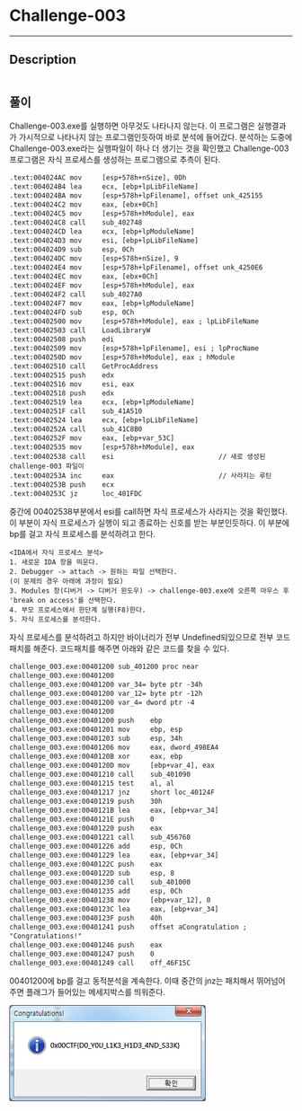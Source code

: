 Challenge-003
======================

-----------------
## Description
```

```

## 풀이

Challenge-003.exe를 실행하면 아무것도 나타나지 않는다. 이 프로그램은 실행결과가 가시적으로 나타나지 않는 프로그램인듯하여 바로 분석에 들어갔다. 분석하는 도중에 Challenge-003.exe라는 실행파일이 하나 더 생기는 것을 확인했고 Challenge-003 프로그램은 자식 프로세스를 생성하는 프로그램으로 추측이 된다. 
```
.text:004024AC mov     [esp+578h+nSize], 0Dh
.text:004024B4 lea     ecx, [ebp+lpLibFileName]
.text:004024BA mov     [esp+578h+lpFilename], offset unk_425155
.text:004024C2 mov     eax, [ebx+0Ch]
.text:004024C5 mov     [esp+578h+hModule], eax
.text:004024C8 call    sub_402748
.text:004024CD lea     ecx, [ebp+lpModuleName]
.text:004024D3 mov     esi, [ebp+lpLibFileName]
.text:004024D9 sub     esp, 0Ch
.text:004024DC mov     [esp+578h+nSize], 9
.text:004024E4 mov     [esp+578h+lpFilename], offset unk_4250E6
.text:004024EC mov     eax, [ebx+0Ch]
.text:004024EF mov     [esp+578h+hModule], eax
.text:004024F2 call    sub_4027A0
.text:004024F7 mov     eax, [ebp+lpModuleName]
.text:004024FD sub     esp, 0Ch
.text:00402500 mov     [esp+578h+hModule], eax ; lpLibFileName
.text:00402503 call    LoadLibraryW
.text:00402508 push    edi
.text:00402509 mov     [esp+578h+lpFilename], esi ; lpProcName
.text:0040250D mov     [esp+578h+hModule], eax ; hModule
.text:00402510 call    GetProcAddress
.text:00402515 push    edx
.text:00402516 mov     esi, eax
.text:00402518 push    edx
.text:00402519 lea     ecx, [ebp+lpModuleName]
.text:0040251F call    sub_41A510
.text:00402524 lea     ecx, [ebp+lpLibFileName]
.text:0040252A call    sub_41C8B0
.text:0040252F mov     eax, [ebp+var_53C]
.text:00402535 mov     [esp+578h+hModule], eax
.text:00402538 call    esi							// 새로 생성된 challenge-003 파일이
.text:0040253A inc     eax							// 사라지는 루틴
.text:0040253B push    ecx
.text:0040253C jz      loc_401FDC
```
중간에 00402538부분에서 esi를 call하면 자식 프로세스가 사라지는 것을 확인했다. 이 부분이 자식 프로세스가 실행이 되고 종료하는 신호를 받는 부분인듯하다. 이 부분에 bp를 걸고 자식 프로세스를 분석하려고 한다.
```
<IDA에서 자식 프로세스 분석>
1. 새로운 IDA 창을 띄운다. 
2. Debugger -> attach -> 원하는 파일 선택한다.
(이 문제의 경우 아래에 과정이 필요)
3. Modules 창(디버거 -> 디버거 윈도우) -> challenge-003.exe에 오른쪽 마우스 후 'break on access'를 선택한다.
4. 부모 프로세스에서 한단계 실행(F8)한다.
5. 자식 프로세스를 분석한다.
```
자식 프로세스를 분석하려고 하지만 바이너리가 전부 Undefined되있으므로 전부 코드패치를 해준다. 코드패치를 해주면 아래와 같은 코드를 찾을 수 있다.

```
challenge_003.exe:00401200 sub_401200 proc near
challenge_003.exe:00401200
challenge_003.exe:00401200 var_34= byte ptr -34h
challenge_003.exe:00401200 var_12= byte ptr -12h
challenge_003.exe:00401200 var_4= dword ptr -4
challenge_003.exe:00401200
challenge_003.exe:00401200 push    ebp
challenge_003.exe:00401201 mov     ebp, esp
challenge_003.exe:00401203 sub     esp, 34h
challenge_003.exe:00401206 mov     eax, dword_498EA4
challenge_003.exe:0040120B xor     eax, ebp
challenge_003.exe:0040120D mov     [ebp+var_4], eax
challenge_003.exe:00401210 call    sub_401090
challenge_003.exe:00401215 test    al, al
challenge_003.exe:00401217 jnz     short loc_40124F
challenge_003.exe:00401219 push    30h
challenge_003.exe:0040121B lea     eax, [ebp+var_34]
challenge_003.exe:0040121E push    0
challenge_003.exe:00401220 push    eax
challenge_003.exe:00401221 call    sub_456760
challenge_003.exe:00401226 add     esp, 0Ch
challenge_003.exe:00401229 lea     eax, [ebp+var_34]
challenge_003.exe:0040122C push    eax
challenge_003.exe:0040122D sub     esp, 8
challenge_003.exe:00401230 call    sub_401000
challenge_003.exe:00401235 add     esp, 0Ch
challenge_003.exe:00401238 mov     [ebp+var_12], 0
challenge_003.exe:0040123C lea     eax, [ebp+var_34]
challenge_003.exe:0040123F push    40h
challenge_003.exe:00401241 push    offset aCongratulation ; "Congratulations!"
challenge_003.exe:00401246 push    eax
challenge_003.exe:00401247 push    0
challenge_003.exe:00401249 call    off_46F15C
```
00401200에 bp를 걸고 동적분석을 계속한다. 이때 중간의 jnz는 패치해서 뛰어넘어주면 플래그가 들어있는 메세지박스를 띄워준다.

![](./flag.png)  
